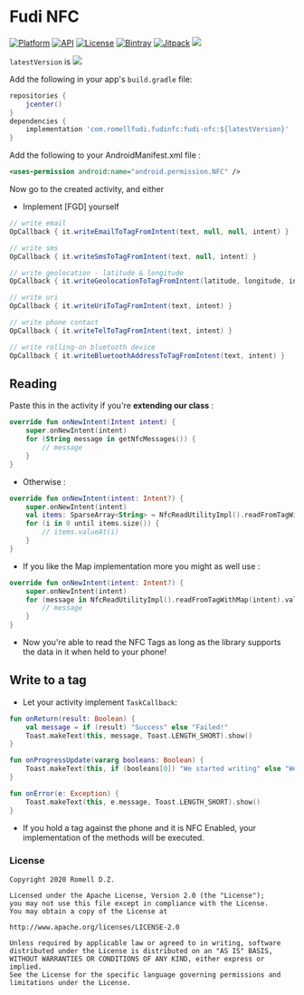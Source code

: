 # Fudi NFC

[![Platform](https://img.shields.io/badge/platform-android-brightgreen.svg)](https://developer.android.com/index.html)
[![API](https://img.shields.io/badge/API-19%2B-brightgreen.svg?style=flat)](https://android-arsenal.com/api?level=19)
[![License](https://img.shields.io/badge/license-Apache%202.0-blue.svg)](https://github.com/romellfudi/FudiNFC/blob/master/LICENSE)
[![Bintray](https://img.shields.io/bintray/v/romllz489/maven/fudi-nfc.svg)](https://bintray.com/romllz489/maven/fudi-nfc) 
[![Jitpack](https://jitpack.io/v/romellfudi/FudiNFC.svg)](https://jitpack.io/#romellfudi/FudiNFC)
[![](https://img.shields.io/badge/language-ES-blue.svg)](./)

`latestVersion` is ![](https://img.shields.io/bintray/v/romllz489/maven/fudi-nfc.svg)

Add the following in your app's `build.gradle` file:

```groovy
repositories {
    jcenter()
}
dependencies {
    implementation 'com.romellfudi.fudinfc:fudi-nfc:${latestVersion}'
}
```

Add the following to your AndroidManifest.xml file :
```xml
<uses-permission android:name="android.permission.NFC" />
```

Now go to the created activity, and either

* Implement [FGD] yourself

```java
// write email
OpCallback { it.writeEmailToTagFromIntent(text, null, null, intent) }

// write sms
OpCallback { it.writeSmsToTagFromIntent(text, null, intent) }

// write geolocation - latitude & longitude
OpCallback { it.writeGeolocationToTagFromIntent(latitude, longitude, intent) } 

// write uri
OpCallback { it.writeUriToTagFromIntent(text, intent) }

// write phone contact
OpCallback { it.writeTelToTagFromIntent(text, intent) }

// write rolling-on bluetooth device
OpCallback { it.writeBluetoothAddressToTagFromIntent(text, intent) }
```

## Reading

Paste this in the activity if you're **extending our class** :

```kotlin
override fun onNewIntent(Intent intent) {
    super.onNewIntent(intent) 
    for (String message in getNfcMessages()) { 
        // message 
    }
}
```

* Otherwise :

```kotlin
override fun onNewIntent(intent: Intent?) {
    super.onNewIntent(intent)
    val items: SparseArray<String> = NfcReadUtilityImpl().readFromTagWithSparseArray(intent)
    for (i in 0 until items.size()) {
        // items.valueAt(i) 
    }
}
```
* If you like the Map implementation more you might as well use :

```kotlin
override fun onNewIntent(intent: Intent?) {
    super.onNewIntent(intent)
    for (message in NfcReadUtilityImpl().readFromTagWithMap(intent).values()) {
        // message
    }
}
```

* Now you're able to read the NFC Tags as long as the library supports the data in it when held to your phone!

## Write to a tag
* Let your activity implement `TaskCallback`:


```kotlin
fun onReturn(result: Boolean) {
    val message = if (result) "Success" else "Failed!"
    Toast.makeText(this, message, Toast.LENGTH_SHORT).show()
}

fun onProgressUpdate(vararg booleans: Boolean) {
    Toast.makeText(this, if (booleans[0]) "We started writing" else "We could not write!", Toast.LENGTH_SHORT).show()
}

fun onError(e: Exception) {
    Toast.makeText(this, e.message, Toast.LENGTH_SHORT).show()
}
```

* If you hold a tag against the phone and it is NFC Enabled, your implementation of the methods will be executed.

### License
```
Copyright 2020 Romell D.Z.

Licensed under the Apache License, Version 2.0 (the "License");
you may not use this file except in compliance with the License.
You may obtain a copy of the License at

http://www.apache.org/licenses/LICENSE-2.0

Unless required by applicable law or agreed to in writing, software
distributed under the License is distributed on an "AS IS" BASIS,
WITHOUT WARRANTIES OR CONDITIONS OF ANY KIND, either express or implied.
See the License for the specific language governing permissions and
limitations under the License.
```
